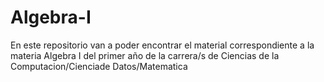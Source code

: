 # Algebra-I
En este repositorio van a poder encontrar el material correspondiente a la materia Algebra I del primer año de la carrera/s de Ciencias de la Computacion/Cienciade Datos/Matematica
